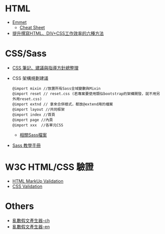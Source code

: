 # HTML
* [Emmet](http://docs.emmet.io/)
    * [Cheat Sheet](http://docs.emmet.io/cheat-sheet/) 
* [提升撰寫HTML、DIV+CSS工作效率的六種方法](http://ppt.cc/F69fa)
  
# CSS/Sass
* [CSS 筆記、建議與指導方針總整理](https://github.com/doggy8088/CSS-Guidelines)
* CSS 架構規劃建議

   ``` 
   @import mixin //放置所有Sass全域變數與Mixin
   @import reset // reset.css (若專案要使用類似bootstrap的架構開發，就不用另外用reset.css)
   @import extnd // 拿來合併樣式，都放@extend用的檔案
   @import layout //共同框架
   @import index //首頁
   @import page //內頁 
   @import xxx  //各單元CSS 
   ```   
   * [相關Sass檔案](https://github.com/gonsakon/Sass-Layout-Demo/tree/master/sass) 
   
* [Sass 教學手冊](https://github.com/gonsakon/Learn-Sass-in-90-days) 

# W3C HTML/CSS 驗證
* [HTML MarkUp Validation](https://validator.w3.org/)
* [CSS Validation](https://jigsaw.w3.org/css-validator/)

# Others
  * [亂數假文產生器-ch](http://www.richyli.com/tool/loremipsum/)
  * [亂數假文產生器-en](http://www.lipsum.com/)
 
  
